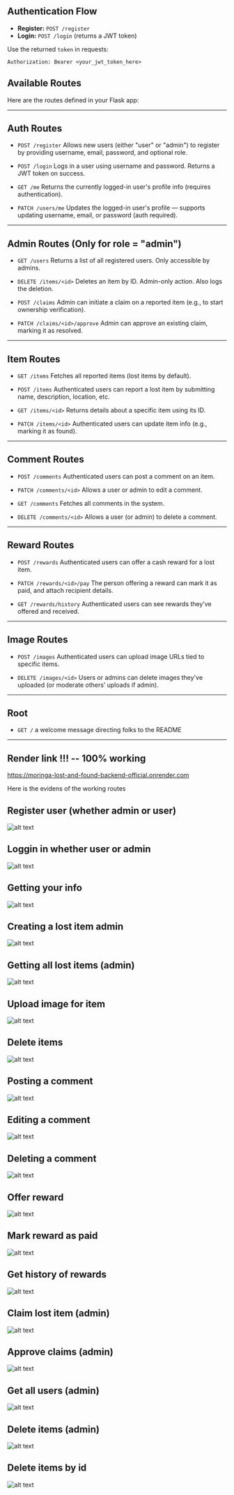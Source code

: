 
## Authentication Flow

* **Register:** `POST /register`
* **Login:** `POST /login` (returns a JWT token)

Use the returned `token` in requests:

```
Authorization: Bearer <your_jwt_token_here>
```

## Available Routes
Here are the routes defined in your Flask app:


---

##  Auth Routes

* `POST /register`
  Allows new users (either "user" or "admin") to register by providing username, email, password, and optional role.

* `POST /login`
  Logs in a user using username and password. Returns a JWT token on success.

* `GET /me`
  Returns the currently logged-in user's profile info (requires authentication).

* `PATCH /users/me`
  Updates the logged-in user's profile — supports updating username, email, or password (auth required).

---

##  Admin Routes (Only for role = "admin")

* `GET /users`
  Returns a list of all registered users. Only accessible by admins.

* `DELETE /items/<id>`
  Deletes an item by ID. Admin-only action. Also logs the deletion.

* `POST /claims`
  Admin can initiate a claim on a reported item (e.g., to start ownership verification).

* `PATCH /claims/<id>/approve`
  Admin can approve an existing claim, marking it as resolved.

---

##  Item Routes

* `GET /items`
  Fetches all reported items (lost items by default).

* `POST /items`
  Authenticated users can report a lost item by submitting name, description, location, etc.

* `GET /items/<id>`
  Returns details about a specific item using its ID.

* `PATCH /items/<id>`
  Authenticated users can update item info (e.g., marking it as found).

---

##  Comment Routes

* `POST /comments`
  Authenticated users can post a comment on an item.

* `PATCH /comments/<id>`
  Allows a user or admin to edit a comment.

* `GET /comments`
  Fetches all comments in the system.

* `DELETE /comments/<id>`
  Allows a user (or admin) to delete a comment.

---

##  Reward Routes

* `POST /rewards`
  Authenticated users can offer a cash reward for a lost item.

* `PATCH /rewards/<id>/pay`
  The person offering a reward can mark it as paid, and attach recipient details.

* `GET /rewards/history`
  Authenticated users can see rewards they’ve offered and received.

---

##  Image Routes

* `POST /images`
  Authenticated users can upload image URLs tied to specific items.

* `DELETE /images/<id>`
  Users or admins can delete images they've uploaded (or moderate others’ uploads if admin).

---

##  Root

* `GET /`
 a welcome message directing folks to the README

---

## Render link !!! -- 100% working 
https://moringa-lost-and-found-backend-official.onrender.com

Here is the evidens of the working routes 

## Register user (whether admin or user)

 ![alt text](images/register.png) 

## Loggin in whether user or admin
![alt text](images/login.png) 

## Getting your info 
 
![alt text](images/me.png) 


## Creating a lost item admin

![alt text](images/postclaims.png) 

## Getting all lost items (admin)

![alt text](images/getitems.png) 


## Upload image for item

![alt text](images/postimages.png)

## Delete items

![alt text](images/deleteimage.png) 

## Posting a comment
 
![alt text](images/postcomments.png) 

## Editing a comment
![alt text](images/editcomments.png)

## Deleting a comment
![alt text](images/deletecommentsid.png) 

## Offer reward

![alt text](images/postrewards.png)

## Mark reward as paid 
![alt text](images/editpaybyid.png) 

## Get history of rewards

![alt text](images/getrewardshistory.png) 

## Claim lost item (admin)

![alt text](images/postclaims.png) 

##  Approve claims (admin)

![alt text](images/approveclaimsbyid.png) 

## Get all users (admin)


![alt text](images/getusers.png) 


## Delete items (admin)
![alt text](images/deleteitemsbyid.png) 


## Delete items by id 
![alt text](images/deleteitemsbyid.png) 





